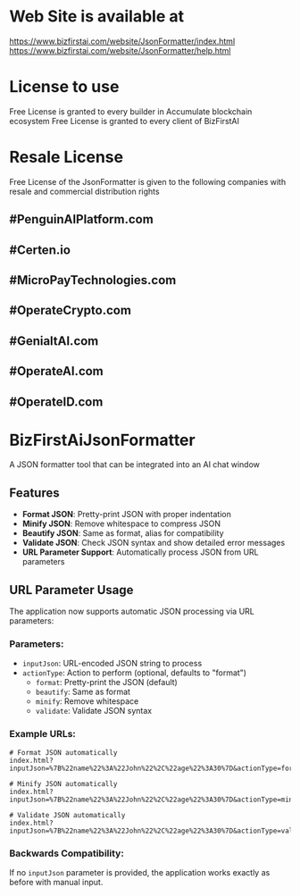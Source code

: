 # Web Site is available at

https://www.bizfirstai.com/website/JsonFormatter/index.html
https://www.bizfirstai.com/website/JsonFormatter/help.html


# License to use

Free License is granted to every builder in Accumulate blockchain ecosystem
Free License is granted to every client of BizFirstAI

# Resale License
Free License of the JsonFormatter is given to the following companies with resale and commercial distribution rights
## #PenguinAIPlatform.com
## #Certen.io
## #MicroPayTechnologies.com
## #OperateCrypto.com
## #GenialtAI.com
## #OperateAI.com
## #OperateID.com


# BizFirstAiJsonFormatter

A JSON formatter tool that can be integrated into an AI chat window

## Features

- **Format JSON**: Pretty-print JSON with proper indentation
- **Minify JSON**: Remove whitespace to compress JSON
- **Beautify JSON**: Same as format, alias for compatibility
- **Validate JSON**: Check JSON syntax and show detailed error messages
- **URL Parameter Support**: Automatically process JSON from URL parameters

## URL Parameter Usage

The application now supports automatic JSON processing via URL parameters:

### Parameters:
- `inputJson`: URL-encoded JSON string to process
- `actionType`: Action to perform (optional, defaults to "format")
  - `format`: Pretty-print the JSON (default)
  - `beautify`: Same as format
  - `minify`: Remove whitespace
  - `validate`: Validate JSON syntax

### Example URLs:
```
# Format JSON automatically
index.html?inputJson=%7B%22name%22%3A%22John%22%2C%22age%22%3A30%7D&actionType=format

# Minify JSON automatically  
index.html?inputJson=%7B%22name%22%3A%22John%22%2C%22age%22%3A30%7D&actionType=minify

# Validate JSON automatically
index.html?inputJson=%7B%22name%22%3A%22John%22%2C%22age%22%3A30%7D&actionType=validate
```

### Backwards Compatibility:
If no `inputJson` parameter is provided, the application works exactly as before with manual input.

